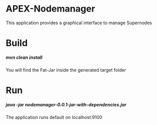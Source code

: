 # APEX-Nodemanager
This application provides a graphical interface to manage Supernodes
# Build
##### mvn clean install
You will find the Fat-Jar inside the generated target folder
# Run
##### java -jar nodemanager-0.0.1-jar-with-dependencies.jar
The application runs default on localhost:9100
